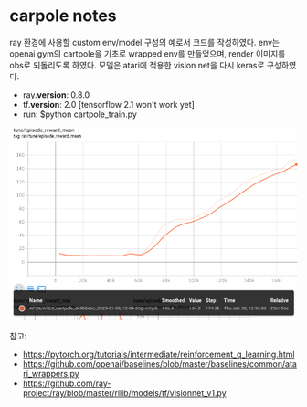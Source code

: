 # carpole notes

ray 환경에 사용할 custom env/model 구성의 예로서 코드를 작성하였다. env는 openai gym의 cartpole을 기초로 wrapped env를 만들었으며, render 이미지를 obs로 되돌리도록 하였다. 모델은 atari에 적용한 vision net을 다시 keras로 구성하였다.

* ray.__version__: 0.8.0
* tf.__version__: 2.0 [tensorflow 2.1 won't work yet]
* run: $python cartpole_train.py

![rewards history](rewards_history.png)

참고: 

* https://pytorch.org/tutorials/intermediate/reinforcement_q_learning.html
* https://github.com/openai/baselines/blob/master/baselines/common/atari_wrappers.py
* https://github.com/ray-project/ray/blob/master/rllib/models/tf/visionnet_v1.py
